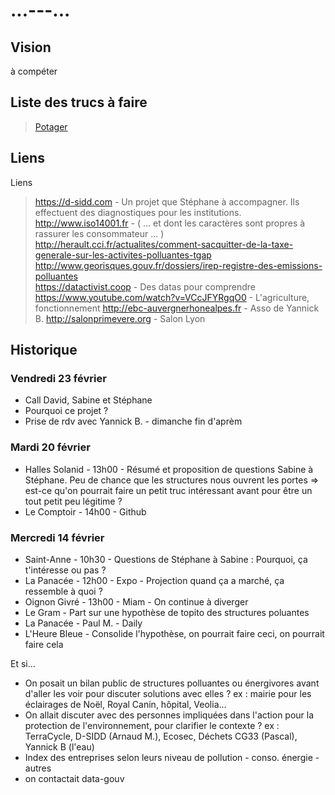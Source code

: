 # ...---...

## Vision

à compéter

## Liste des trucs à faire

> [Potager](https://github.com/pointbar/sds/projects/1)

## Liens

Liens  
> https://d-sidd.com - Un projet que Stéphane à accompagner. Ils effectuent des diagnostiques pour les institutions.
> http://www.iso14001.fr - ( ... et dont les caractères sont propres à rassurer les consommateur ... )  
> http://herault.cci.fr/actualites/comment-sacquitter-de-la-taxe-generale-sur-les-activites-polluantes-tgap  
> http://www.georisques.gouv.fr/dossiers/irep-registre-des-emissions-polluantes  
> https://datactivist.coop - Des datas pour comprendre
> https://www.youtube.com/watch?v=VCcJFYRgqO0 - L'agriculture, fonctionnement
> http://ebc-auvergnerhonealpes.fr - Asso de Yannick B.
> http://salonprimevere.org - Salon Lyon

## Historique

### Vendredi 23 février
* Call David, Sabine et Stéphane
* Pourquoi ce projet ?
* Prise de rdv avec Yannick B. - dimanche fin d'aprèm

### Mardi 20 février
* Halles Solanid - 13h00 - Résumé et proposition de questions Sabine à Stéphane. Peu de chance que les structures nous ouvrent les portes => est-ce qu'on pourrait faire un petit truc intéressant avant pour être un tout petit peu légitime ?
* Le Comptoir - 14h00 - Github 

### Mercredi 14 février
* Saint-Anne - 10h30 - Questions de Stéphane à Sabine : Pourquoi, ça t'intéresse ou pas ?
* La Panacée - 12h00 - Expo - Projection quand ça a marché, ça ressemble à quoi ?
* Oignon Givré - 13h00 - Miam - On continue à diverger
* Le Gram - Part sur une hypothèse de topito des structures poluantes
* La Panacée - Paul M. - Daily
* L'Heure Bleue - Consolide l'hypothèse, on pourrait faire ceci, on pourrait faire cela

Et si...  
* On posait un bilan public de structures polluantes ou énergivores avant d'aller les voir pour discuter solutions avec elles ? ex : mairie pour les éclairages de Noël, Royal Canin, hôpital, Veolia...
* On allait discuter avec des personnes impliquées dans l'action pour la protection de l'environnement, pour clarifier le contexte ? ex : TerraCycle, D-SIDD (Arnaud M.), Ecosec, Déchets CG33 (Pascal), Yannick B (l'eau)
* Index des entreprises selon leurs niveau de pollution - conso. énergie - autres
* on contactait data-gouv
